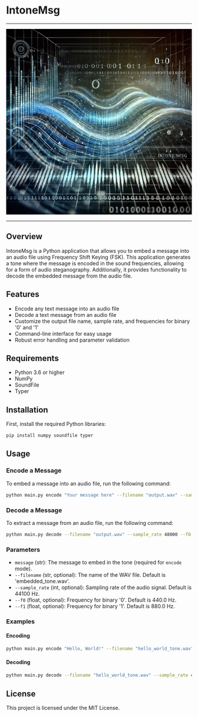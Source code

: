# IntoneMsg
___
![img](https://github.com/HermiTech-LLC/IntoneMsg/blob/main/Tonemsg.jpg)
___

## Overview

IntoneMsg is a Python application that allows you to embed a message into an audio file using Frequency Shift Keying (FSK). This application generates a tone where the message is encoded in the sound frequencies, allowing for a form of audio steganography. Additionally, it provides functionality to decode the embedded message from the audio file.

## Features

- Encode any text message into an audio file
- Decode a text message from an audio file
- Customize the output file name, sample rate, and frequencies for binary '0' and '1'
- Command-line interface for easy usage
- Robust error handling and parameter validation

## Requirements

- Python 3.6 or higher
- NumPy
- SoundFile
- Typer

## Installation

First, install the required Python libraries:

```sh
pip install numpy soundfile typer
```

## Usage

### Encode a Message

To embed a message into an audio file, run the following command:

```sh
python main.py encode "Your message here" --filename "output.wav" --sample_rate 48000 --f0 500 --f1 1000
```

### Decode a Message

To extract a message from an audio file, run the following command:

```sh
python main.py decode --filename "output.wav" --sample_rate 48000 --f0 500 --f1 1000
```

### Parameters

- `message` (str): The message to embed in the tone (required for `encode` mode).
- `--filename` (str, optional): The name of the WAV file. Default is 'embedded_tone.wav'.
- `--sample_rate` (int, optional): Sampling rate of the audio signal. Default is 44100 Hz.
- `--f0` (float, optional): Frequency for binary '0'. Default is 440.0 Hz.
- `--f1` (float, optional): Frequency for binary '1'. Default is 880.0 Hz.

### Examples

#### Encoding

```sh
python main.py encode "Hello, World!" --filename "hello_world_tone.wav" --sample_rate 44100 --f0 440 --f1 880
```

#### Decoding

```sh
python main.py decode --filename "hello_world_tone.wav" --sample_rate 44100 --f0 440 --f1 880
```

## License

This project is licensed under the MIT License.
